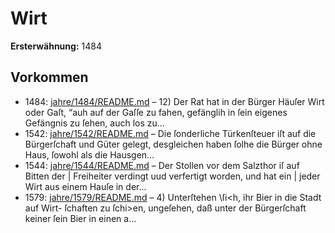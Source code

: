 # Wirt

**Ersterwähnung:** 1484

## Vorkommen
- 1484: [jahre/1484/README.md](../jahre/1484/README.md) – 12) Der Rat hat in der Bürger Häuſer Wirt oder
Gaſt, “auh auf der Gaſſe zu fahen, gefänglih in ſein
eigenes Gefängnis zu ſehen, auch los zu...
- 1542: [jahre/1542/README.md](../jahre/1542/README.md) – Die ſonderliche Türkenſteuer iſt auf die Bürgerſchaft
und Güter gelegt, desgleichen haben ſolhe die Bürger
ohne Haus, ſowohl als die Hausgen...
- 1544: [jahre/1544/README.md](../jahre/1544/README.md) – Der Stollen vor dem Salzthor iſ auf Bitten der |
Freiheiter verdingt uud verfertigt worden, und hat ein |
jeder Wirt aus einem Hauſe in der...
- 1579: [jahre/1579/README.md](../jahre/1579/README.md) – 4) Unterſtehen \ſi<h, ihr Bier in die Stadt auf Wirt-
ſchaften zu ſchi>en, ungeſehen, daß unter der Bürgerſchaft
keiner ſein Bier in einen a...
